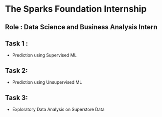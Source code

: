 # The Sparks Foundation Internship
## Role : Data Science and Business Analysis Intern
## Task 1 : 
* Prediction using Supervised ML 
## Task 2:
* Prediction using Unsupervised ML
## Task 3:
* Exploratory Data Analysis on Superstore Data
